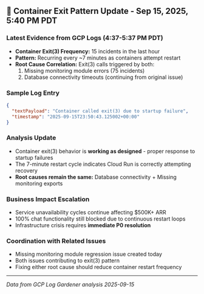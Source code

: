 ## 🚨 Container Exit Pattern Update - Sep 15, 2025, 5:40 PM PDT

### Latest Evidence from GCP Logs (4:37-5:37 PM PDT)
- **Container Exit(3) Frequency:** 15 incidents in the last hour
- **Pattern:** Recurring every ~7 minutes as containers attempt restart
- **Root Cause Correlation:** Exit(3) calls triggered by both:
  1. Missing monitoring module errors (75 incidents)
  2. Database connectivity timeouts (continuing from original issue)

### Sample Log Entry
```json
{
  "textPayload": "Container called exit(3) due to startup failure",
  "timestamp": "2025-09-15T23:50:43.125002+00:00"
}
```

### Analysis Update
- Container exit(3) behavior is **working as designed** - proper response to startup failures
- The 7-minute restart cycle indicates Cloud Run is correctly attempting recovery
- **Root causes remain the same:** Database connectivity + Missing monitoring exports

### Business Impact Escalation
- Service unavailability cycles continue affecting $500K+ ARR
- 100% chat functionality still blocked due to continuous restart loops
- Infrastructure crisis requires **immediate P0 resolution**

### Coordination with Related Issues
- Missing monitoring module regression issue created today
- Both issues contributing to exit(3) pattern
- Fixing either root cause should reduce container restart frequency

---
*Data from GCP Log Gardener analysis 2025-09-15*